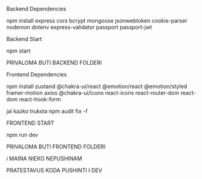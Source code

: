 Backend Dependencies

npm install express cors bcrypt mongoose jsonwebtoken cookie-parser nodemon dotenv express-validator passport passport-jwt

Backend Start

npm start

PRIVALOMA BUTI BACKEND FOLDERI

Frontend Dependencies

npm install zustand @chakra-ui/react @emotion/react @emotion/styled framer-motion axios @chakra-ui/icons react-icons react-router-dom react-dom react-hook-form

jai kazko truksta
npm audit fix -f

FRONTEND START

npm run dev

PRIVALOMA BUTI FRONTEND FOLDERI

i MAINA NIEKO NEPUSHINAM

PRATESTAVUS KODA PUSHINTI I DEV
